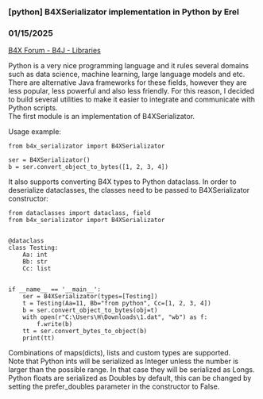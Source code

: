 ### [python] B4XSerializator implementation in Python by Erel
### 01/15/2025
[B4X Forum - B4J - Libraries](https://www.b4x.com/android/forum/threads/165109/)

Python is a very nice programming language and it rules several domains such as data science, machine learning, large language models and etc. There are alternative Java frameworks for these fields, however they are less popular, less powerful and also less friendly. For this reason, I decided to build several utilities to make it easier to integrate and communicate with Python scripts.  
The first module is an implementation of B4XSerializator.  
  
Usage example:  

```B4X
from b4x_serializator import B4XSerializator  
  
ser = B4XSerializator()  
b = ser.convert_object_to_bytes([1, 2, 3, 4])
```

  
  
It also supports converting B4X types to Python dataclass. In order to deserialize dataclasses, the classes need to be passed to B4XSerializator constructor:  

```B4X
from dataclasses import dataclass, field  
from b4x_serializator import B4XSerializator  
  
  
@dataclass  
class Testing:  
    Aa: int  
    Bb: str  
    Cc: list  
  
  
if __name__ == '__main__':  
    ser = B4XSerializator(types=[Testing])  
    t = Testing(Aa=11, Bb="from python", Cc=[1, 2, 3, 4])  
    b = ser.convert_object_to_bytes(obj=t)  
    with open(r"C:\Users\H\Downloads\1.dat", "wb") as f:  
        f.write(b)  
    tt = ser.convert_bytes_to_object(b)  
    print(tt)
```

  
  
Combinations of maps(dicts), lists and custom types are supported.  
Note that Python ints will be serialized as Integer unless the number is larger than the possible range. In that case they will be serialized as Longs.  
Python floats are serialized as Doubles by default, this can be changed by setting the prefer\_doubles parameter in the constructor to False.
